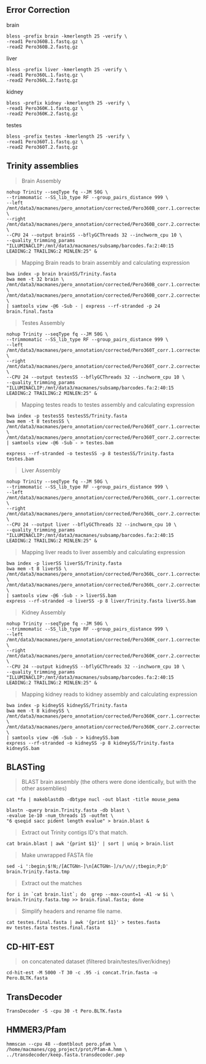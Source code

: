 Error Correction
--

brain

	bless -prefix brain -kmerlength 25 -verify \
	-read1 Pero360B.1.fastq.gz \
	-read2 Pero360B.2.fastq.gz 

liver

	bless -prefix liver -kmerlength 25 -verify \
	-read1 Pero360L.1.fastq.gz \
	-read2 Pero360L.2.fastq.gz 

kidney

	bless -prefix kidney -kmerlength 25 -verify \
	-read1 Pero360K.1.fastq.gz \
	-read2 Pero360K.2.fastq.gz 

testes

	bless -prefix testes -kmerlength 25 -verify \
	-read1 Pero360T.1.fastq.gz \
	-read2 Pero360T.2.fastq.gz 


Trinity assemblies
--

>Brain Assembly

    nohup Trinity --seqType fq --JM 50G \
    --trimmomatic --SS_lib_type RF --group_pairs_distance 999 \
    --left /mnt/data3/macmanes/pero_annotation/corrected/Pero360B_corr.1.corrected.fastq  \
    --right /mnt/data3/macmanes/pero_annotation/corrected/Pero360B_corr.2.corrected.fastq \
    --CPU 24 --output brainSS --bflyGCThreads 32 --inchworm_cpu 10 \
    --quality_trimming_params "ILLUMINACLIP:/mnt/data3/macmanes/subsamp/barcodes.fa:2:40:15 LEADING:2 TRAILING:2 MINLEN:25" &

>Mapping Brain reads to brain assembly and calculating expression
	
	bwa index -p brain brainSS/Trinity.fasta
    bwa mem -t 32 brain \
    /mnt/data3/macmanes/pero_annotation/corrected/Pero360B_corr.1.corrected.fastq \
    /mnt/data3/macmanes/pero_annotation/corrected/Pero360B_corr.2.corrected.fastq  \
    | samtools view -@6 -Sub - | express --rf-stranded -p 24 brain.final.fasta
    



> Testes Assembly

    nohup Trinity --seqType fq --JM 50G \
    --trimmomatic --SS_lib_type RF --group_pairs_distance 999 \
    --left /mnt/data3/macmanes/pero_annotation/corrected/Pero360T_corr.1.corrected.fastq  \
    --right /mnt/data3/macmanes/pero_annotation/corrected/Pero360T_corr.2.corrected.fastq \
    --CPU 24 --output testesSS --bflyGCThreads 32 --inchworm_cpu 10 \
    --quality_trimming_params "ILLUMINACLIP:/mnt/data3/macmanes/subsamp/barcodes.fa:2:40:15 LEADING:2 TRAILING:2 MINLEN:25" &

>Mapping testes reads to testes assembly and calculating expression
    
    bwa index -p testesSS testesSS/Trinity.fasta
    bwa mem -t 8 testesSS \
    /mnt/data3/macmanes/pero_annotation/corrected/Pero360T_corr.1.corrected.fastq \
    /mnt/data3/macmanes/pero_annotation/corrected/Pero360T_corr.2.corrected.fastq  | samtools view -@6 -Sub - > testes.bam
    
    express --rf-stranded -o testesSS -p 8 testesSS/Trinity.fasta testes.bam
 
> Liver Assembly

    nohup Trinity --seqType fq --JM 50G \
    --trimmomatic --SS_lib_type RF --group_pairs_distance 999 \
    --left /mnt/data3/macmanes/pero_annotation/corrected/Pero360L_corr.1.corrected.fastq  \
    --right /mnt/data3/macmanes/pero_annotation/corrected/Pero360L_corr.2.corrected.fastq \
    --CPU 24 --output liver --bflyGCThreads 32 --inchworm_cpu 10 \
    --quality_trimming_params "ILLUMINACLIP:/mnt/data3/macmanes/subsamp/barcodes.fa:2:40:15 LEADING:2 TRAILING:2 MINLEN:25" &
    
>Mapping liver reads to liver assembly and calculating expression



    bwa index -p liverSS liverSS/Trinity.fasta
    bwa mem -t 8 liverSS \
    /mnt/data3/macmanes/pero_annotation/corrected/Pero360L_corr.1.corrected.fastq \
    /mnt/data3/macmanes/pero_annotation/corrected/Pero360L_corr.2.corrected.fastq  \
    | samtools view -@6 -Sub - > liverSS.bam
    express --rf-stranded -o liverSS -p 8 liver/Trinity.fasta liverSS.bam



> Kidney Assembly

    nohup Trinity --seqType fq --JM 50G \
    --trimmomatic --SS_lib_type RF --group_pairs_distance 999 \
    --left /mnt/data3/macmanes/pero_annotation/corrected/Pero360K_corr.1.corrected.fastq  \
    --right /mnt/data3/macmanes/pero_annotation/corrected/Pero360K_corr.2.corrected.fastq \
    --CPU 24 --output kidneySS --bflyGCThreads 32 --inchworm_cpu 10 \
    --quality_trimming_params "ILLUMINACLIP:/mnt/data3/macmanes/subsamp/barcodes.fa:2:40:15 LEADING:2 TRAILING:2 MINLEN:25" &


>Mapping kidney reads to kidney assembly and calculating expression



    bwa index -p kidneySS kidneySS/Trinity.fasta
    bwa mem -t 8 kidneySS \
    /mnt/data3/macmanes/pero_annotation/corrected/Pero360K_corr.1.corrected.fastq \
    /mnt/data3/macmanes/pero_annotation/corrected/Pero360K_corr.2.corrected.fastq  \
    | samtools view -@6 -Sub - > kidneySS.bam
    express --rf-stranded -o kidneySS -p 8 kidneySS/Trinity.fasta kidneySS.bam

BLASTing
---
      
> BLAST brain assembly (the others were done identically, but with the other assemblies)
	
	cat *fa | makeblastdb -dbtype nucl -out blast -title mouse_pema

    blastn -query brain.Trinity.fasta -db blast \
    -evalue 1e-10 -num_threads 15 -outfmt \
    "6 qseqid sacc pident length evalue" > brain.blast &

> Extract out Trinity contigs ID's that match.
    
    cat brain.blast | awk '{print $1}' | sort | uniq > brain.list

> Make unwrapped FASTA file
    
    sed -i ':begin;$!N;/[ACTGNn-]\n[ACTGNn-]/s/\n//;tbegin;P;D' brain.Trinity.fasta.tmp

> Extract out the matches
    
    for i in `cat brain.list`; do  grep --max-count=1 -A1 -w $i \
    brain.Trinity.fasta.tmp >> brain.final.fasta; done

> Simplify headers and rename file name.

    cat testes.final.fasta | awk '{print $1}' > testes.fasta    
    mv testes.fasta testes.final.fasta

CD-HIT-EST
--

> on concatenated dataset (filtered brain/testes/liver/kidney)

	cd-hit-est -M 5000 -T 30 -c .95 -i concat.Trin.fasta -o Pero.BLTK.fasta
	
TransDecoder
---

	TransDecoder -S -cpu 30 -t Pero.BLTK.fasta


HMMER3/Pfam
---

	hmmscan --cpu 48 --domtblout pero.pfam \
	/home/macmanes/cpg_project/prot/Pfam-A.hmm \
	../transdecoder/keep.fasta.transdecoder.pep





